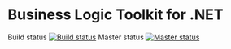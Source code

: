 # Business Logic Toolkit for .NET

Build status [![Build status](https://ci.appveyor.com/api/projects/status/i6edurjlsq9ln8h7?svg=true)](https://ci.appveyor.com/project/ili/bltoolkit)
Master status [![Master status](https://ci.appveyor.com/api/projects/status/i6edurjlsq9ln8h7/branch/master?svg=true)](https://ci.appveyor.com/project/ili/bltoolkit/branch/master)
